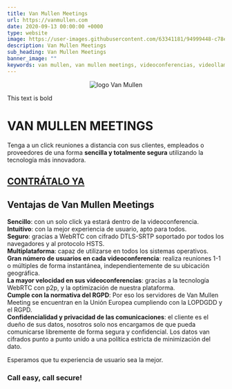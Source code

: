 ```yaml
---
title: Van Mullen Meetings
url: https://vanmullen.com
date: 2020-09-13 00:00:00 +0000
type: website
image: https://user-images.githubusercontent.com/63341181/94999448-c78e1c00-05b9-11eb-9c82-7441b5f91dcb.png
description: Van Mullen Meetings
sub_heading: Van Mullen Meetings
banner_image: ""
keywords: van mullen, van mullen meetings, videoconferencias, videollamadas seguras
---
```


<p style="text-align:center"><img src="https://user-images.githubusercontent.com/63341181/93509647-521b1e00-f920-11ea-8533-3fd59b746765.png" alt="logo Van Mullen"></p>

This text is bold
# VAN MULLEN MEETINGS

Tenga a un click reuniones a distancia con sus clientes, empleados o proveedores de una forma **sencilla y totalmente segura** utilizando la tecnología más innovadora.  

## [CONTRÁTALO YA](https://vanmullen.com/contacto.html "CONTRÁTALO YA")  

## Ventajas de Van Mullen Meetings

**Sencillo**: con un solo click ya estará dentro de la videoconferencia.  
**Intuitivo**: con la mejor experiencia de usuario, apto para todos.  
**Seguro**: gracias a WebRTC con cifrado DTLS-SRTP soportado por todos los navegadores y al protocolo HSTS.  
**Multiplataforma**: capaz de utilizarse en todos los sistemas operativos.  
**Gran número de usuarios en cada videoconferencia**: realiza reuniones 1-1 o múltiples de forma instantánea, independientemente de su ubicación geográfica.  
**La mayor velocidad en sus videoconferencias**: gracias a la tecnología WebRTC con p2p, y la optimización de nuestra plataforma.  
**Cumple con la normativa del RGPD**: Por eso los servidores de Van Mullen Meeting se encuentran en la Unión Europea cumpliendo con la LOPDGDD y el RGPD.  
**Confidencialidad y privacidad de las comunicaciones**: el cliente es el dueño de sus datos, nosotros solo nos encargamos de que pueda comunicarse libremente de forma segura y   confidencial. Los datos van cifrados punto a punto unido a una política estricta de minimización del dato.  

Esperamos que tu experiencia de usuario sea la mejor.  
  
### Call easy, call secure!
